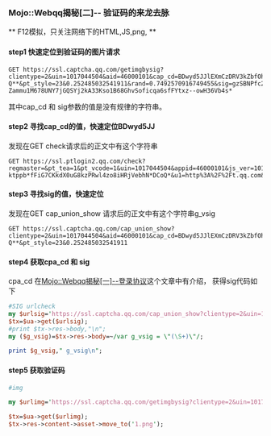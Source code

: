 ### Mojo::Webqq揭秘[二]-- 验证码的来龙去脉

** F12模拟，只关注网络下的HTML,JS,png, **
#### step1 快速定位到验证码的图片请求
```
GET https://ssl.captcha.qq.com/getimgbysig?clientype=2&uin=1017044504&aid=46000101&cap_cd=BDwyd5JJlEXmCzDRV3kZbfOhZbUFJaHwWanp6LDiLuER5M_upIFi-Q**&pt_style=23&0.252485032541911&rand=0.7492570916749455&sig=gzSBNPfc2_zuuSNHwoV56WlyyvsRfrsjTFQ0zm0FKD33h4-Zammu1M678UNY7jGQSYj2kA33Kso1B68GhvSoficqa6sfFYtxz--owH36Vb4s*
```
其中cap_cd 和 sig参数的值是没有规律的字符串。

#### step2 寻找cap_cd的值，快速定位BDwyd5JJ

发现在GET check请求后的正文中有这个字符串
```
GET https://ssl.ptlogin2.qq.com/check?regmaster=&pt_tea=1&pt_vcode=1&uin=1017044504&appid=46000101&js_ver=10149&js_type=1&login_sig=hKMy1lcZWdtOwbNs7W-ktppb*fFiG7CKkdX0uG8kzPRwl4zo8iHRjVebhN*DCoQ*&u1=http%3A%2F%2Ft.qq.com&r=0.570960084516285
```

#### step3 寻找sig的值，快速定位
发现在GET cap_union_show 请求后的正文中有这个字符串g_vsig
```
GET https://ssl.captcha.qq.com/cap_union_show?clientype=2&uin=1017044504&aid=46000101&cap_cd=BDwyd5JJlEXmCzDRV3kZbfOhZbUFJaHwWanp6LDiLuER5M_upIFi-Q**&pt_style=23&0.252485032541911
```


#### step4 获取cpa_cd 和 sig
cpa_cd 在<Mojo::Webqq揭秘[一]--登录协议>这个文章中有介绍，
获得sig代码如下
```perl
#SIG urlcheck
my $urlsig='https://ssl.captcha.qq.com/cap_union_show?clientype=2&uin=1017044504&aid=46000101&cap_cd='.$cap_cd.'&pt_style=23&0.252485032541911';
$tx=$ua->get($urlsig);
#print $tx->res->body,"\n";
my ($g_vsig)=$tx->res->body=~/var g_vsig = \"(\S+)\"/;

print $g_vsig," g_vsig\n";

```

#### step5  获取验证码

``` perl
#img

my $urlimg='https://ssl.captcha.qq.com/getimgbysig?clientype=2&uin=1017044504&aid=46000101&cap_cd='.$cap_cd.'&pt_style=23&0.252485032541911&rand=0.7492570916749455&sig='.$g_vsig;

$tx=$ua->get($urlimg);
$tx->res->content->asset->move_to('1.png');


```
